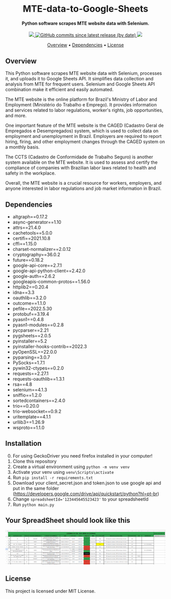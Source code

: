 <h1 align="center">
    MTE-data-to-Google-Sheets
    <br>
</h1>

<h4 align="center">Python software scrapes MTE website data with Selenium.</h4>

<p align="center">
    <a href="https://github.com/GOAguiar99/MTE-data-to-Google-Sheets">
        <img src="https://img.shields.io/badge/status-development-green?style=for-the-badge">
    </a>
    <a href="https://github.com/GOAguiar99/MTE-data-to-Google-Sheets/releases">
        <img alt="GitHub commits since latest release (by date)" src="https://img.shields.io/github/commits-since/GOAguiar99/MTE-data-to-Google-Sheets/latest?style=for-the-badge">
    </a>
    <a href="https://github.com/GOAguiar99/MTE-data-to-Google-Sheets/blob/master/LICENSE">
        <img src="https://img.shields.io/badge/license-MIT-yellow?style=for-the-badge">
    </a>
</p>

<p align="center">
    <a href="#overview">Overview</a> •
    <a href="#dependencies">Dependencies</a> •
    <a href="#license">License</a>
</p>

## Overview

This Python software scrapes MTE website data with Selenium, processes it, and uploads it to Google Sheets API. It simplifies data collection and analysis from MTE for frequent users. Selenium and Google Sheets API combination make it efficient and easily automated.

The MTE website is the online platform for Brazil's Ministry of Labor and Employment (Ministério do Trabalho e Emprego). It provides information and services related to labor regulations, worker's rights, job opportunities, and more.

One important feature of the MTE website is the CAGED (Cadastro Geral de Empregados e Desempregados) system, which is used to collect data on employment and unemployment in Brazil. Employers are required to report hiring, firing, and other employment changes through the CAGED system on a monthly basis.

The CCTS (Cadastro de Conformidade de Trabalho Seguro) is another system available on the MTE website. It is used to assess and certify the compliance of companies with Brazilian labor laws related to health and safety in the workplace.

Overall, the MTE website is a crucial resource for workers, employers, and anyone interested in labor regulations and job market information in Brazil.


## Dependencies

* altgraph==0.17.2
* async-generator==1.10
* attrs==21.4.0
* cachetools==5.0.0
* certifi==2021.10.8
* cffi==1.15.0
* charset-normalizer==2.0.12
* cryptography==36.0.2
* future==0.18.2
* google-api-core==2.7.1
* google-api-python-client==2.42.0
* google-auth==2.6.2
* googleapis-common-protos==1.56.0
* httplib2==0.20.4
* idna==3.3
* oauthlib==3.2.0
* outcome==1.1.0
* pefile==2022.5.30
* protobuf==3.19.4
* pyasn1==0.4.8
* pyasn1-modules==0.2.8
* pycparser==2.21
* pygsheets==2.0.5
* pyinstaller==5.2
* pyinstaller-hooks-contrib==2022.3
* pyOpenSSL==22.0.0
* pyparsing==3.0.7
* PySocks==1.7.1
* pywin32-ctypes==0.2.0
* requests==2.27.1
* requests-oauthlib==1.3.1
* rsa==4.8
* selenium==4.1.3
* sniffio==1.2.0
* sortedcontainers==2.4.0
* trio==0.20.0
* trio-websocket==0.9.2
* uritemplate==4.1.1
* urllib3==1.26.9
* wsproto==1.1.0

## Installation
0. For using GeckoDriver you need firefox installed in your computer!
1. Clone this repository
2. Create a virtual environment using `python -m venv venv`
3. Activate your venv using `venv\Scripts\activate`
4. Run `pip install -r requirements.txt`
5. Download your client_secret.json and token.json to use google api and put in the same folder (https://developers.google.com/drive/api/quickstart/python?hl=pt-br)
6. Change `spreadsheetId='123445645523423'` to your spreadsheetId
6. Run `python main.py`


## Your SpreadSheet should look like this

<img src="images\excel.png" width=""/>


## License
This project is licensed under MIT License.
